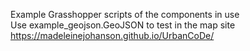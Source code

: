 Example Grasshopper scripts of the components in use <br>
Use example_geojson.GeoJSON to test in the map site https://madeleinejohanson.github.io/UrbanCoDe/ 
